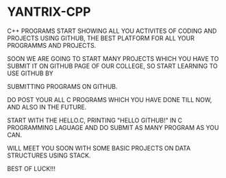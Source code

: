 # YANTRIX-CPP
C++ PROGRAMS
START SHOWING ALL YOU ACTIVITES OF CODING AND PROJECTS USING GITHUB, THE BEST PLATFORM FOR ALL YOUR PROGRAMMS AND PROJECTS.

SOON WE ARE GOING TO START MANY PROJECTS WHICH YOU HAVE TO SUBMIT IT ON GITHUB PAGE OF OUR COLLEGE, SO START LEARNING TO USE GITHUB BY 

SUBMITTING PROGRAMS ON GITHUB.

DO POST YOUR ALL C PROGRAMS WHICH YOU HAVE DONE TILL NOW, AND ALSO IN THE FUTURE.

START WITH THE HELLO.C, PRINTING "HELLO GITHUB!" IN C PROGRAMMING LAGUAGE AND DO SUBMIT AS MANY PROGRAM AS YOU CAN.

WILL MEET YOU SOON WITH SOME BASIC PROJECTS ON DATA STRUCTURES USING STACK.

BEST OF LUCK!!!
